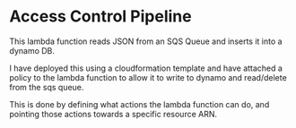 # Access Control Pipeline
This lambda function reads JSON from an SQS Queue and inserts it into a dynamo DB.

I have deployed this using a cloudformation template and have attached a policy to the lambda function to allow it to write to dynamo and read/delete from the sqs queue.

This is done by defining what actions the lambda function can do, and pointing those actions towards a specific resource ARN.

